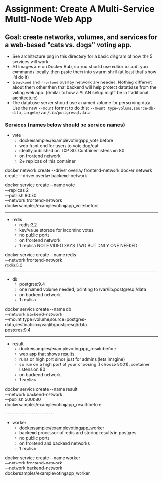# Assignment: Create A Multi-Service Multi-Node Web App

## Goal: create networks, volumes, and services for a web-based "cats vs. dogs" voting app.

- See architecture.png in this directory for a basic diagram of how the 5 services will work
- All images are on Docker Hub, so you should use editor to craft your commands locally, then paste them into swarm shell (at least that's how I'd do it)
- a `backend` and `frontend` overlay network are needed. Nothing different about them other then that backend will help protect datatbase from the voting web app. (similar to how a VLAN setup might be in traditional architecture)
- The database server should use a named volume for perserving data. Use the new `--mount` format to do this: `--mount type=volume,source=db-data,target=/var/lib/postgresql/data`

### Services (names below should be service names)
- vote
    - dockersamples/examplevotingapp_vote:before
    - web front end for users to vote dog/cat
    - ideally published on TCP 80. Container listens on 80
    - on frontend network
    - 2+ replicas of this container

docker network create --driver overlay frontend-network
docker network create --driver overlay backend-network

docker service create --name vote \
    --replicas 2 \
    --publish 80:80 \
    --network frontend-network \
    dockersamples/examplevotingapp_vote:before

-----------------------
- redis
    - redis:3.2
    - key/value storage for incoming votes
    - no public ports
    - on frontend network
    - 1 replica NOTE VIDEO SAYS TWO BUT ONLY ONE NEEDED

docker service create --name redis \
    --network frontend-network \
    redis:3.2

-----------------------

- db
    - postgres:9.4
    - one named volume needed, pointing to /var/lib/postgresql/data
    - on backend network
    - 1 replica

docker service create --name db \
    --network backend-network \
    --mount type=volume,source=postgres-data,destination=/var/lib/postgresql/data \
    postgres:9.4

-----------------------

- result
    - dockersamples/examplevotingapp_result:before
    - web app that shows results
    - runs on high port since just for admins (lets imagine)
    - so run on a high port of your choosing (I choose 5001), container listens on 80
    - on backend network
    - 1 replica

docker service create --name result \
    --network backend-network \
    --publish 5001:80 \
    dockersamples/examplevotingapp_result:before

    -----------------------
- worker
    - dockersamples/examplevotingapp_worker
    - backend processor of redis and storing results in postgres
    - no public ports
    - on frontend and backend networks
    - 1 replica

docker service create --name worker \
    --network frontend-network \
    --network backend-network \
    dockersamples/examplevotingapp_worker
